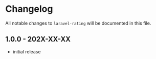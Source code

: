 # Changelog

All notable changes to `laravel-rating` will be documented in this file.

## 1.0.0 - 202X-XX-XX

- initial release
